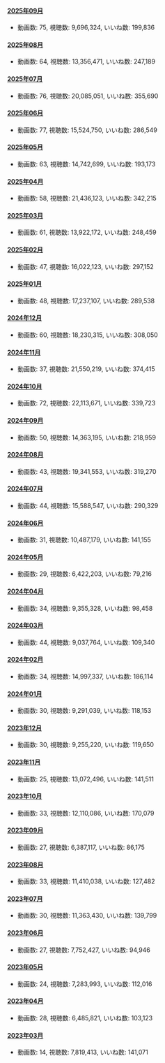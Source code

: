 #### [2025年09月](videos/202509 "wikilink")

-   動画数: 75, 視聴数: 9,696,324, いいね数: 199,836

#### [2025年08月](videos/202508 "wikilink")

-   動画数: 64, 視聴数: 13,356,471, いいね数: 247,189

#### [2025年07月](videos/202507 "wikilink")

-   動画数: 76, 視聴数: 20,085,051, いいね数: 355,690

#### [2025年06月](videos/202506 "wikilink")

-   動画数: 77, 視聴数: 15,524,750, いいね数: 286,549

#### [2025年05月](videos/202505 "wikilink")

-   動画数: 63, 視聴数: 14,742,699, いいね数: 193,173

#### [2025年04月](videos/202504 "wikilink")

-   動画数: 58, 視聴数: 21,436,123, いいね数: 342,215

#### [2025年03月](videos/202503 "wikilink")

-   動画数: 61, 視聴数: 13,922,172, いいね数: 248,459

#### [2025年02月](videos/202502 "wikilink")

-   動画数: 47, 視聴数: 16,022,123, いいね数: 297,152

#### [2025年01月](videos/202501 "wikilink")

-   動画数: 48, 視聴数: 17,237,107, いいね数: 289,538

#### [2024年12月](videos/202412 "wikilink")

-   動画数: 60, 視聴数: 18,230,315, いいね数: 308,050

#### [2024年11月](videos/202411 "wikilink")

-   動画数: 37, 視聴数: 21,550,219, いいね数: 374,415

#### [2024年10月](videos/202410 "wikilink")

-   動画数: 72, 視聴数: 22,113,671, いいね数: 339,723

#### [2024年09月](videos/202409 "wikilink")

-   動画数: 50, 視聴数: 14,363,195, いいね数: 218,959

#### [2024年08月](videos/202408 "wikilink")

-   動画数: 43, 視聴数: 19,341,553, いいね数: 319,270

#### [2024年07月](videos/202407 "wikilink")

-   動画数: 44, 視聴数: 15,588,547, いいね数: 290,329

#### [2024年06月](videos/202406 "wikilink")

-   動画数: 31, 視聴数: 10,487,179, いいね数: 141,155

#### [2024年05月](videos/202405 "wikilink")

-   動画数: 29, 視聴数: 6,422,203, いいね数: 79,216

#### [2024年04月](videos/202404 "wikilink")

-   動画数: 34, 視聴数: 9,355,328, いいね数: 98,458

#### [2024年03月](videos/202403 "wikilink")

-   動画数: 44, 視聴数: 9,037,764, いいね数: 109,340

#### [2024年02月](videos/202402 "wikilink")

-   動画数: 34, 視聴数: 14,997,337, いいね数: 186,114

#### [2024年01月](videos/202401 "wikilink")

-   動画数: 30, 視聴数: 9,291,039, いいね数: 118,153

#### [2023年12月](videos/202312 "wikilink")

-   動画数: 30, 視聴数: 9,255,220, いいね数: 119,650

#### [2023年11月](videos/202311 "wikilink")

-   動画数: 25, 視聴数: 13,072,496, いいね数: 141,511

#### [2023年10月](videos/202310 "wikilink")

-   動画数: 33, 視聴数: 12,110,086, いいね数: 170,079

#### [2023年09月](videos/202309 "wikilink")

-   動画数: 27, 視聴数: 6,387,117, いいね数: 86,175

#### [2023年08月](videos/202308 "wikilink")

-   動画数: 33, 視聴数: 11,410,038, いいね数: 127,482

#### [2023年07月](videos/202307 "wikilink")

-   動画数: 30, 視聴数: 11,363,430, いいね数: 139,799

#### [2023年06月](videos/202306 "wikilink")

-   動画数: 27, 視聴数: 7,752,427, いいね数: 94,946

#### [2023年05月](videos/202305 "wikilink")

-   動画数: 24, 視聴数: 7,283,993, いいね数: 112,016

#### [2023年04月](videos/202304 "wikilink")

-   動画数: 28, 視聴数: 6,485,821, いいね数: 103,123

#### [2023年03月](videos/202303 "wikilink")

-   動画数: 14, 視聴数: 7,819,413, いいね数: 141,071

